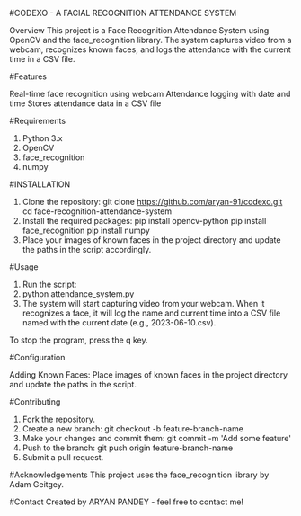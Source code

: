 #CODEXO - A FACIAL RECOGNITION ATTENDANCE SYSTEM

Overview
This project is a Face Recognition Attendance System using OpenCV and the face_recognition library. The system captures video from a webcam, recognizes known faces, and logs the attendance with the current time in a CSV file.

#Features

Real-time face recognition using webcam
Attendance logging with date and time
Stores attendance data in a CSV file

#Requirements

1. Python 3.x
2. OpenCV
3. face_recognition
4. numpy

#INSTALLATION

1. Clone the repository:
git clone https://github.com/aryan-91/codexo.git
cd face-recognition-attendance-system
3. Install the required packages:
pip install opencv-python
pip install face_recognition
pip install numpy
4. Place your images of known faces in the project directory and update the paths in the script accordingly.
   
#Usage

1. Run the script:
2. python attendance_system.py
3. The system will start capturing video from your webcam. When it recognizes a face, it will log the name and current time into a CSV file named with the current date (e.g., 2023-06-10.csv).

To stop the program, press the q key.

#Configuration

Adding Known Faces: Place images of known faces in the project directory and update the paths in the script.

#Contributing

1. Fork the repository.
2. Create a new branch: git checkout -b feature-branch-name
3. Make your changes and commit them: git commit -m 'Add some feature'
4. Push to the branch: git push origin feature-branch-name
5. Submit a pull request.

#Acknowledgements
This project uses the face_recognition library by Adam Geitgey.

#Contact
Created by ARYAN PANDEY - feel free to contact me!

